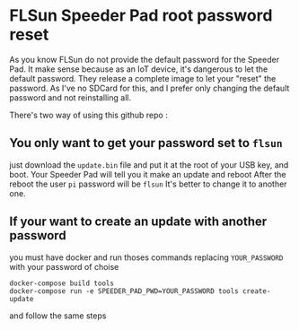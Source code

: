 # FLSun Speeder Pad root password reset

As you know FLSun do not provide the default password for the Speeder Pad.
It make sense because as an IoT device, it's dangerous to let the default password.
They release a complete image to let your "reset" the password.
As I've no SDCard for this, and I prefer only changing the default password and not reinstalling all.

There's two way of using this github repo :

## You only want to get your password set to `flsun`
just download the `update.bin` file and put it at the root of your USB key, and boot.
Your Speeder Pad will tell you it make an update and reboot
After the reboot the user `pi` password will be `flsun`
It's better to change it to another one.

## If your want to create an update with another password
you must have docker and run thoses commands replacing `YOUR_PASSWORD` with your password of choise
```
docker-compose build tools
docker-compose run -e SPEEDER_PAD_PWD=YOUR_PASSWORD tools create-update
```
and follow the same steps
